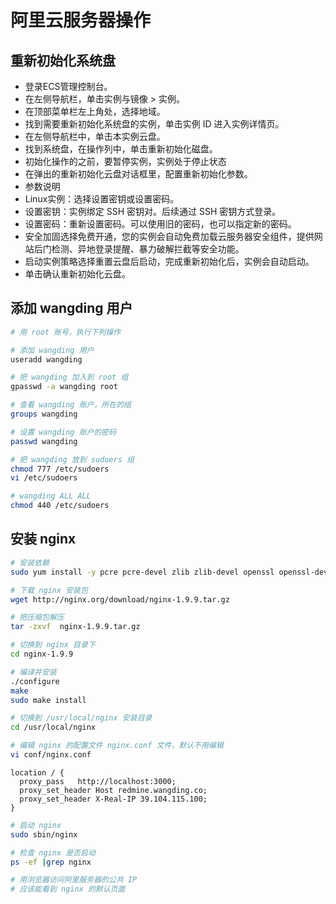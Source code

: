 # 阿里云服务器操作

## 重新初始化系统盘

- 登录ECS管理控制台。
- 在左侧导航栏，单击实例与镜像 > 实例。
- 在顶部菜单栏左上角处，选择地域。
- 找到需要重新初始化系统盘的实例，单击实例 ID 进入实例详情页。
- 在左侧导航栏中，单击本实例云盘。
- 找到系统盘，在操作列中，单击重新初始化磁盘。
- 初始化操作的之前，要暂停实例，实例处于停止状态
- 在弹出的重新初始化云盘对话框里，配置重新初始化参数。
- 参数说明
- Linux实例：选择设置密钥或设置密码。
- 设置密钥：实例绑定 SSH 密钥对。后续通过 SSH 密钥方式登录。
- 设置密码：重新设置密码。可以使用旧的密码，也可以指定新的密码。
- 安全加固选择免费开通，您的实例会自动免费加载云服务器安全组件，提供网站后门检测、异地登录提醒、暴力破解拦截等安全功能。
- 启动实例策略选择重置云盘后启动，完成重新初始化后，实例会自动启动。
- 单击确认重新初始化云盘。

## 添加 wangding 用户

```bash
# 用 root 账号，执行下列操作

# 添加 wangding 用户
useradd wangding

# 把 wangding 加入到 root 组
gpasswd -a wangding root

# 查看 wangding 账户，所在的组
groups wangding

# 设置 wangding 账户的密码
passwd wangding

# 把 wangding 放到 sudoers 组
chmod 777 /etc/sudoers
vi /etc/sudoers

# wangding ALL ALL
chmod 440 /etc/sudoers
```

## 安装 nginx

```bash
# 安装依赖
sudo yum install -y pcre pcre-devel zlib zlib-devel openssl openssl-devel

# 下载 nginx 安装包
wget http://nginx.org/download/nginx-1.9.9.tar.gz

# 把压缩包解压
tar -zxvf  nginx-1.9.9.tar.gz

# 切换到 nginx 目录下
cd nginx-1.9.9

# 编译并安装
./configure
make
sudo make install

# 切换到 /usr/local/nginx 安装目录
cd /usr/local/nginx

# 编辑 nginx 的配置文件 nginx.conf 文件，默认不用编辑
vi conf/nginx.conf
```

```
location / {
  proxy_pass   http://localhost:3000;
  proxy_set_header Host redmine.wangding.co;
  proxy_set_header X-Real-IP 39.104.115.100;
}
```

```bash
# 启动 nginx
sudo sbin/nginx

# 检查 nginx 是否启动
ps -ef |grep nginx

# 用浏览器访问阿里服务器的公共 IP
# 应该能看到 nginx 的默认页面
```

